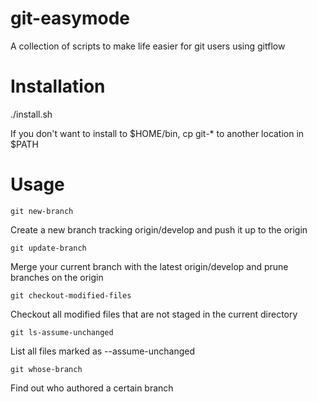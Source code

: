 git-easymode
===============

A collection of scripts to make life easier for git users using gitflow

Installation
===============

./install.sh

If you don't want to install to $HOME/bin, cp git-\* to another location in $PATH

Usage
===============
`git new-branch`

Create a new branch tracking origin/develop and push it up to the origin

`git update-branch`

Merge your current branch with the latest origin/develop and prune branches on the origin

`git checkout-modified-files`

Checkout all modified files that are not staged in the current directory

`git ls-assume-unchanged`

List all files marked as --assume-unchanged

`git whose-branch`

Find out who authored a certain branch
